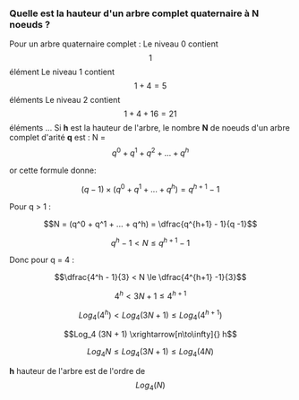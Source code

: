 ### Quelle est la hauteur d'un arbre complet quaternaire à N noeuds ?

Pour un arbre quaternaire complet :
Le niveau 0 contient $$1$$ élément
Le niveau 1 contient $$1 + 4 = 5$$ éléments
Le niveau 2 contient $$1 + 4 + 16 = 21$$ éléments
...
Si **h** est la hauteur de l'arbre, le nombre **N** de noeuds d'un arbre complet d'arité **q** est :
N = $$q^0 + q^1 + q^2 + ... + q^h$$

or cette formule donne:

$$(q - 1) \times (q^0 + q^1 + ... + q^h) = q^{h+1} - 1$$

Pour q > 1 :

$$N = (q^0 + q^1 + ... + q^h) = \dfrac{q^{h+1} - 1}{q -1}$$

$$q^h - 1 < N \le q^{h+1} -1$$

Donc pour q = 4 :

$$\dfrac{4^h - 1}{3} < N \le \dfrac{4^{h+1} -1}{3}$$

$$4^h < 3N + 1 \le 4^{h+1}$$

$$Log_4 (4^h) < Log_4 (3N + 1) \le Log_4 (4^{h+1})$$

$$Log_4 (3N + 1) \xrightarrow[n\to\infty]{} h$$

$$Log_4 N \le Log_4 (3N + 1) \le Log_4(4N)$$

**h** hauteur de l'arbre est de l'ordre de $$Log_4(N)$$
